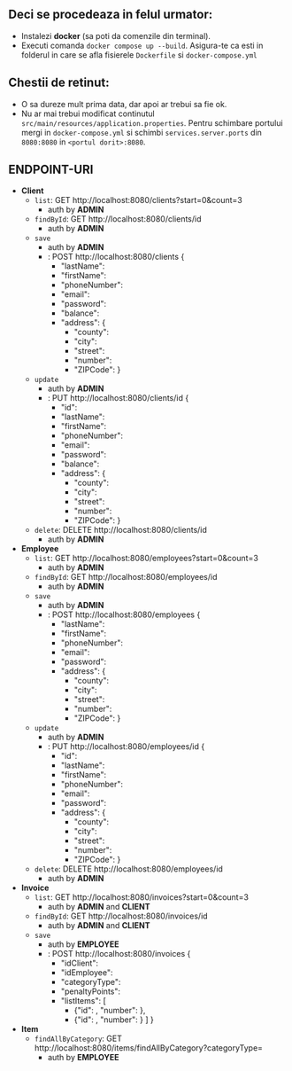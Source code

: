 ## Deci se procedeaza in felul urmator:

- Instalezi **docker** (sa poti da comenzile din terminal).
- Executi comanda `docker compose up --build`. Asigura-te ca esti in folderul in care se afla fisierele `Dockerfile`
  si `docker-compose.yml`

## Chestii de retinut:

- O sa dureze mult prima data, dar apoi ar trebui sa fie ok.
- Nu ar mai trebui modificat continutul `src/main/resources/application.properties`. Pentru schimbare portului mergi
  in `docker-compose.yml` si schimbi `services.server.ports` din `8080:8080` in `<portul dorit>:8080`.

## ENDPOINT-URI

- **Client**
    - `list`: GET http://localhost:8080/clients?start=0&count=3
      - auth by **ADMIN**
    - `findById`: GET http://localhost:8080/clients/id
      - auth by **ADMIN**
    - `save`
      - auth by **ADMIN**
      - : POST http://localhost:8080/clients {
          - "lastName":
          - "firstName":
          - "phoneNumber":
          - "email":
          - "password":
          - "balance":
          - "address": {
            - "county":
            - "city":
            - "street":
            - "number":
            - "ZIPCode": }
    - `update`
      - auth by **ADMIN**
      - : PUT http://localhost:8080/clients/id {
          - "id":
          - "lastName":
          - "firstName":
          - "phoneNumber":
          - "email":
          - "password":
          - "balance":
          - "address": {
            - "county":
            - "city":
            - "street":
            - "number":
            - "ZIPCode": }
    - `delete`: DELETE http://localhost:8080/clients/id
      - auth by **ADMIN**
- **Employee**
    - `list`: GET http://localhost:8080/employees?start=0&count=3
      - auth by **ADMIN**
    - `findById`: GET http://localhost:8080/employees/id
      - auth by **ADMIN**
    - `save`
      - auth by **ADMIN**
      - : POST http://localhost:8080/employees {
          - "lastName":
          - "firstName":
          - "phoneNumber":
          - "email":
          - "password":
          - "address": {
            - "county":
            - "city":
            - "street":
            - "number":
            - "ZIPCode": }
    - `update`
      - auth by **ADMIN**
      - : PUT http://localhost:8080/employees/id {
          - "id":
          - "lastName":
          - "firstName":
          - "phoneNumber":
          - "email":
          - "password":
          - "address": {
            - "county":
            - "city":
            - "street":
            - "number":
            - "ZIPCode": }
    - `delete`: DELETE http://localhost:8080/employees/id
      - auth by **ADMIN**
- **Invoice**
    - `list`: GET http://localhost:8080/invoices?start=0&count=3
      - auth by **ADMIN** and **CLIENT**
    - `findById`: GET http://localhost:8080/invoices/id
      - auth by **ADMIN** and **CLIENT**
    - `save`
      - auth by **EMPLOYEE**
      - : POST http://localhost:8080/invoices {
          - "idClient":
          - "idEmployee":
          - "categoryType":
          - "penaltyPoints":
          - "listItems": [
              - {"id": , "number": },
              - {"id": , "number": } ] }
- **Item**
    - `findAllByCategory`: GET http://localhost:8080/items/findAllByCategory?categoryType=
      - auth by **EMPLOYEE**